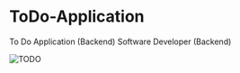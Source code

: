 # ToDo-Application
To Do Application (Backend) Software Developer (Backend)

![TODO](https://user-images.githubusercontent.com/89150264/234098722-0022f089-78e7-45c0-b1ca-05e3ab44e698.svg)

